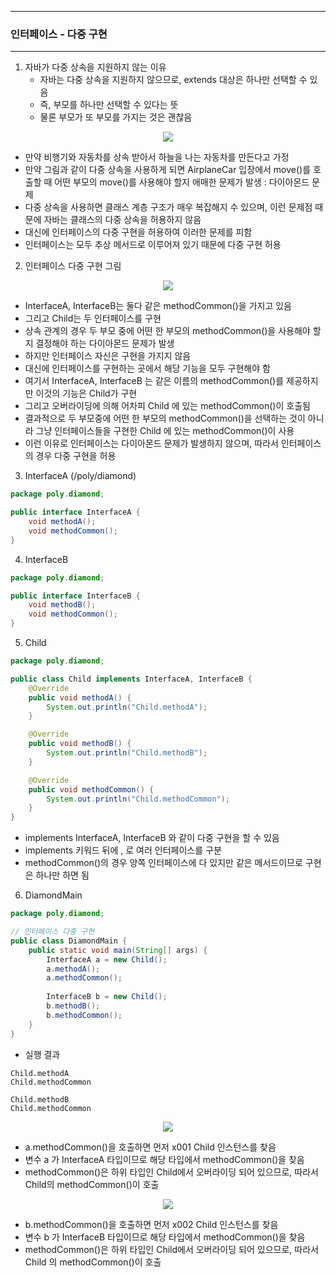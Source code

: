-----
### 인터페이스 - 다중 구현
-----
1. 자바가 다중 상속을 지원하지 않는 이유 
   - 자바는 다중 상속을 지원하지 않으므로, extends 대상은 하나만 선택할 수 있음
   - 즉, 부모를 하나만 선택할 수 있다는 뜻
   - 물론 부모가 또 부모를 가지는 것은 괜찮음

<div align="center">
<img src="https://github.com/user-attachments/assets/f6491e30-9d94-4ba8-8478-3f4b8d08c0fe">
</div>

   - 만약 비행기와 자동차를 상속 받아서 하늘을 나는 자동차를 만든다고 가정
   - 만약 그림과 같이 다중 상속을 사용하게 되면 AirplaneCar 입장에서 move()를 호출할 때 어떤 부모의 move()를 사용해야 할지 애매한 문제가 발생 : 다이아몬드 문제
   - 다중 상속을 사용하면 클래스 계층 구조가 매우 복잡해지 수 있으며, 이런 문제점 때문에 자바는 클래스의 다중 상속을 허용하지 않음
   - 대신에 인터페이스의 다중 구현을 허용하여 이러한 문제를 피함
   - 인터페이스는 모두 추상 메서드로 이루어져 있기 때문에 다중 구현 허용

2. 인터페이스 다중 구현 그림
<div align="center">
<img src="https://github.com/user-attachments/assets/128ac362-dbd9-4b5a-9e0c-efd8381761ff">
</div>

   - InterfaceA, InterfaceB는 둘다 같은 methodCommon()을 가지고 있음
   - 그리고 Child는 두 인터페이스를 구현
   - 상속 관계의 경우 두 부모 중에 어떤 한 부모의 methodCommon()을 사용해야 할지 결정해야 하는 다이아몬드 문제가 발생
   - 하지만 인터페이스 자신은 구현을 가지지 않음
   - 대신에 인터페이스를 구현하는 곳에서 해당 기능을 모두 구현해야 함
   - 여기서 InterfaceA, InterfaceB 는 같은 이름의 methodCommon()를 제공하지만 이것의 기능은 Child가 구현
   - 그리고 오버라이딩에 의해 어차피 Child 에 있는 methodCommon()이 호출됨
   - 결과적으로 두 부모중에 어떤 한 부모의 methodCommon()을 선택하는 것이 아니라 그냥 인터페이스들을 구현한 Child 에 있는 methodCommon()이 사용
   - 이런 이유로 인터페이스는 다이아몬드 문제가 발생하지 않으며, 따라서 인터페이스의 경우 다중 구현을 허용

3. InterfaceA (/poly/diamond)
```java
package poly.diamond;

public interface InterfaceA {
    void methodA();
    void methodCommon();
}
```

4. InterfaceB
```java
package poly.diamond;

public interface InterfaceB {
    void methodB();
    void methodCommon();
}
```

5. Child
```java
package poly.diamond;

public class Child implements InterfaceA, InterfaceB {
    @Override
    public void methodA() {
        System.out.println("Child.methodA");
    }

    @Override
    public void methodB() {
        System.out.println("Child.methodB");
    }

    @Override
    public void methodCommon() {
        System.out.println("Child.methodCommon");
    }
}
```

   - implements InterfaceA, InterfaceB 와 같이 다중 구현을 할 수 있음
   - implements 키워드 뒤에 , 로 여러 인터페이스를 구분
   - methodCommon()의 경우 양쪽 인터페이스에 다 있지만 같은 메서드이므로 구현은 하나만 하면 됨

6. DiamondMain
```java
package poly.diamond;

// 인터페이스 다중 구현
public class DiamondMain {
    public static void main(String[] args) {
        InterfaceA a = new Child();
        a.methodA();
        a.methodCommon();
        
        InterfaceB b = new Child();
        b.methodB();
        b.methodCommon();
    }
}
```
   - 실행 결과
```
Child.methodA
Child.methodCommon

Child.methodB
Child.methodCommon
```

<div align="center">
<img src="https://github.com/user-attachments/assets/9c08b34a-655f-4859-b172-3069fd7a12ce">
</div>

  - a.methodCommon()을 호출하면 먼저 x001 Child 인스턴스를 찾음
  - 변수 a 가 InterfaceA 타입이므로 해당 타입에서 methodCommon()을 찾음
  - methodCommon()은 하위 타입인 Child에서 오버라이딩 되어 있으므로, 따라서 Child의 methodCommon()이 호출

<div align="center">
<img src="https://github.com/user-attachments/assets/c1ef467c-6a33-4ada-a5de-0394ed15e8ee">
</div>

   - b.methodCommon()을 호출하면 먼저 x002 Child 인스턴스를 찾음
   - 변수 b 가 InterfaceB 타입이므로 해당 타입에서 methodCommon()을 찾음
   - methodCommon()은 하위 타입인 Child에서 오버라이딩 되어 있으므로, 따라서 Child 의 methodCommon()이 호출    
